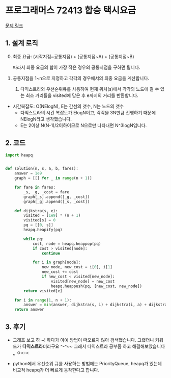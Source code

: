 # 프로그래머스 72413 합승 택시요금

[문제 링크](https://programmers.co.kr/learn/courses/30/lessons/72413)

## 1. 설계 로직

0. 최종 요금: (시작지점~공통지점) + (공통지점~A) + (공통지점~B)

   따라서 최종 요금의 합이 가장 작은 경우의 공통지점을 구하면 됩니다.

1. 공통지점을 1~n으로 지정하고 각각의 경우에서의 최종 요금을 계산합니다.

   1. 다익스트라와 우선순위큐를 사용하여 현재 위치(s)에서 각각의 노드에 갈 수 있는 최소 거리들을 visited에 담은 후 e까지의 거리를 반환합니다.

- 시간복잡도: O(NElogN), E는 간선의 갯수, N는 노드의 갯수
  - 다익스트라의 시간 복잡도가 ElogN이고, 각각을 3N만큼 진행하기 때문에 NElogN라고 생각했습니다.
  - E는 2이상 N(N-1)/2이하이므로 N으로만 나타내면 N^3logN입니다.

## 2. 코드

```python
import heapq


def solution(n, s, a, b, fares):
    answer = 1e9
    graph = [[] for _ in range(n + 1)]

    for fare in fares:
        _s, _g, _cost = fare
        graph[_s].append([_g, _cost])
        graph[_g].append([_s, _cost])

    def dijkstra(s, e):
        visited = [1e9] * (n + 1)
        visited[s] = 0
        pq = [[0, s]]
        heapq.heapify(pq)

        while pq:
            cost, node = heapq.heappop(pq)
            if cost > visited[node]:
                continue

            for i in graph[node]:
                new_node, new_cost = i[0], i[1]
                new_cost += cost
                if new_cost < visited[new_node]:
                    visited[new_node] = new_cost
                    heapq.heappush(pq, [new_cost, new_node])
        return visited[e]

    for i in range(1, n + 1):
        answer = min(answer, dijkstra(s, i) + dijkstra(i, a) + dijkstra(i, b))
    return answer
```

## 3. 후기

- 그래프 보고 하 ~! 하다가 아예 방법이 떠오르지 않아 검색했습니다. 그랬더니 키워드가 **다익스트라**더라구요 ^-^~~ 그래서 다익스트라 공부좀 하고 해결해보았습니다 ,, ㅇ<-< 

- python에서 우선순위 큐를 사용하는 방법에는 PriorityQueue, heapq가 있는데 비교적 heapq가 더 빠르게 동작한다고 합니다.